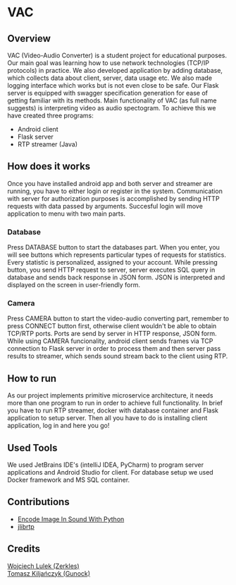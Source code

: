 # VAC
## Overview
VAC (Video-Audio Converter) is a student project for educational purposes. Our main goal was learning how to use network technologies (TCP/IP protocols) in practice. We also developed application by adding database, which collects data about client, server, data usage etc. We also made logging interface which works but is not even close to be safe. Our Flask server is equipped with swagger specification generation for ease of getting familiar with its methods. Main functionality of VAC (as full name suggests) is interpreting video as audio spectogram. To achieve this we have created three programs:
* Android client
* Flask server
* RTP streamer (Java)

## How does it works
Once you have installed android app and both server and streamer are running, you have to either login or register in the system. Communication with server for authorization purposes is accomplished by sending HTTP requests with data passed by arguments. Succesful login will move application to menu with two main parts.
### Database
Press DATABASE button to start the databases part. When you enter, you will see buttons which represents particular types of requests for statistics. Every statistic is personalized, assigned to your account. While pressing button, you send HTTP request to server, server executes SQL query in database and sends back response in JSON form. JSON is interpreted and displayed on the screen in user-friendly form.
### Camera
Press CAMERA button to start the video-audio converting part, remember to press CONNECT button first, otherwise client wouldn't be able to obtain TCP/RTP ports. Ports are send by server in HTTP response, JSON form. While using CAMERA funcionality, android client sends frames via TCP connection to Flask server in order to process them and then server pass results to streamer, which sends sound stream back to the client using RTP.
###

## How to run
As our project implements primitive microservice architecture, it needs more than one program to run in order to achieve full functionality. In brief you have to run RTP streamer, docker with database container and Flask application to setup server. Then all you have to do is installing client application, log in and here you go!

## Used Tools
We used JetBrains IDE's (intelliJ IDEA, PyCharm) to program server applications and Android Studio for client. For database setup we used Docker framework and MS SQL container.

## Contributions
  * [Encode Image In Sound With Python](https://www.hackster.io/sam1902/encode-image-in-sound-with-python-f46a3f)
  * [jlibrtp](https://sourceforge.net/projects/jlibrtp/)
  
## Credits
[Wojciech Lulek (Zerkles)](https://github.com/Zerkles)<br>
[Tomasz Kiljańczyk (Gunock)](https://github.com/Gunock)

